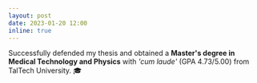 ```yaml
---
layout: post
date: 2023-01-20 12:00
inline: true
---
```


Successfully defended my thesis and obtained a <b>Master's degree in Medical Technology and Physics</b> with <i>'cum laude'</i> (GPA 4.73/5.00) from TalTech University. :mortar_board:
